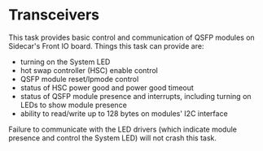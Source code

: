 # Transceivers

This task provides basic control and communication of QSFP modules on
Sidecar's Front IO board. Things this task can provide are:

- turning on the System LED
- hot swap controller (HSC) enable control
- QSFP module reset/lpmode control
- status of HSC power good and power good timeout
- status of QSFP module presence and interrupts, including turning on LEDs to show
module presence
- ability to read/write up to 128 bytes on modules' I2C interface


Failure to communicate with the LED drivers (which indicate module presence and
control the System LED) will not crash this task.
